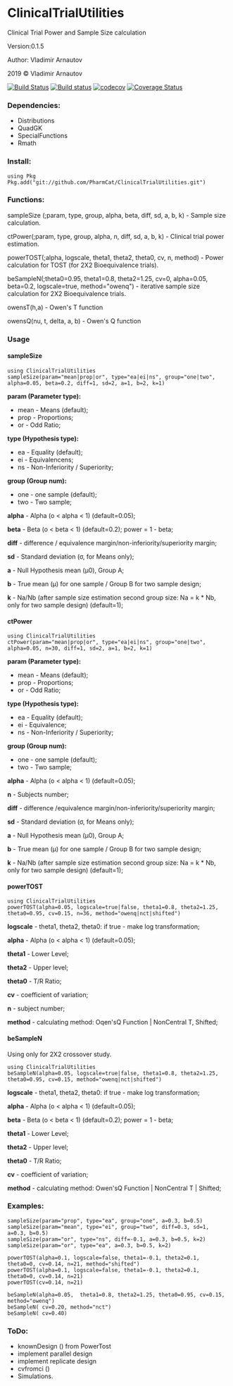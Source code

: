 # ClinicalTrialUtilities
 Clinical Trial Power and Sample Size calculation

Version:0.1.5

Author: Vladimir Arnautov

2019 &copy; Vladimir Arnautov

[![Build Status](https://travis-ci.com/PharmCat/ClinicalTrialUtilities.jl.svg?branch=master)](https://travis-ci.com/PharmCat/ClinicalTrialUtilities.jl)
[![Build status](https://ci.appveyor.com/api/projects/status/c7x06t501eqjvd6s?svg=true)](https://ci.appveyor.com/project/PharmCat/ClinicalTrialUtilities.jl)
[![codecov](https://codecov.io/gh/PharmCat/ClinicalTrialUtilities.jl/branch/master/graph/badge.svg)](https://codecov.io/gh/PharmCat/ClinicalTrialUtilities.jl)
[![Coverage Status](https://coveralls.io/repos/github/PharmCat/ClinicalTrialUtilities.jl/badge.svg?branch=master)](https://coveralls.io/github/PharmCat/ClinicalTrialUtilities.jl?branch=master)
### Dependencies:

 - Distributions
 - QuadGK
 - SpecialFunctions
 - Rmath

### Install:
```
using Pkg
Pkg.add("git://github.com/PharmCat/ClinicalTrialUtilities.git")
```

### Functions:

sampleSize (;param, type, group, alpha, beta, diff, sd, a, b, k) - Sample size calculation.

ctPower(;param, type, group, alpha, n, diff, sd, a, b, k) - Clinical trial power estimation.

powerTOST(;alpha, logscale, theta1, theta2, theta0, cv, n, method) - Power calculation for TOST (for 2X2 Bioequivalence trials).

beSampleN(;theta0=0.95, theta1=0.8, theta2=1.25, cv=0, alpha=0.05, beta=0.2, logscale=true, method="owenq") - iterative sample size calculation for 2X2 Bioequivalence trials.

owensT(h,a) - Owen's T function

owensQ(nu, t, delta, a, b) - Owen's Q function


### Usage

#### sampleSize
```
using ClinicalTrialUtilities
sampleSize(param="mean|prop|or", type="ea|ei|ns", group="one|two", alpha=0.05, beta=0.2, diff=1, sd=2, a=1, b=2, k=1)

```
**param (Parameter type):**
- mean - Means (default);
- prop - Proportions;
- or - Odd Ratio;

**type (Hypothesis type):**
- ea - Equality  (default);
- ei - Equivalencens;
- ns - Non-Inferiority / Superiority;

**group (Group num):**
- one - one sample  (default);
- two - Two sample;

**alpha** - Alpha (o < alpha < 1)  (default=0.05);

**beta** - Beta (o < beta < 1) (default=0.2); power = 1 - beta;

**diff** - difference / equivalence margin/non-inferiority/superiority margin;

**sd** - Standard deviation (σ, for Means only);

**a** - Null Hypothesis mean (μ0), Group A;

**b** - True mean (μ) for one sample / Group B for two sample design;

**k** - Na/Nb (after sample size estimation second group size: Na = k * Nb, only for two sample design) (default=1);

#### ctPower
```
using ClinicalTrialUtilities
ctPower(param="mean|prop|or", type="ea|ei|ns", group="one|two", alpha=0.05, n=30, diff=1, sd=2, a=1, b=2, k=1)
```

**param (Parameter type):**
- mean - Means (default);
- prop - Proportions;
- or - Odd Ratio;

**type (Hypothesis type):**
- ea - Equality  (default);
- ei - Equivalence;
- ns - Non-Inferiority / Superiority;

**group (Group num):**
- one - one sample  (default);
- two - Two sample;

**alpha** - Alpha (o < alpha < 1)  (default=0.05);

**n** - Subjects number;

**diff** - difference /equivalence margin/non-inferiority/superiority margin;

**sd** - Standard deviation (σ, for Means only);

**a** - Null Hypothesis mean (μ0), Group A;

**b** - True mean (μ) for one sample / Group B for two sample design;

**k** - Na/Nb (after sample size estimation second group size: Na = k * Nb, only for two sample design) (default=1);

#### powerTOST

```
using ClinicalTrialUtilities
powerTOST(alpha=0.05, logscale=true|false, theta1=0.8, theta2=1.25, theta0=0.95, cv=0.15, n=36, method="owenq|nct|shifted")
```
**logscale** - theta1, theta2, theta0: if true - make log transformation;

**alpha** - Alpha (o < alpha < 1)  (default=0.05);

**theta1** - Lower Level;

**theta2** - Upper level;

**theta0** - T/R Ratio;

**cv** - coefficient of variation;

**n** - subject number;

**method** - calculating method: Oqen'sQ Function | NonCentral T, Shifted;

#### beSampleN

Using only for 2X2 crossover study.

```
using ClinicalTrialUtilities
beSampleN(alpha=0.05, logscale=true|false, theta1=0.8, theta2=1.25, theta0=0.95, cv=0.15, method="owenq|nct|shifted")
```
**logscale** - theta1, theta2, theta0: if true - make log transformation;

**alpha** - Alpha (o < alpha < 1)  (default=0.05);

**beta** - Beta (o < beta < 1) (default=0.2); power = 1 - beta;

**theta1** - Lower Level;

**theta2** - Upper level;

**theta0** - T/R Ratio;

**cv** - coefficient of variation;

**method** - calculating method: Owen'sQ Function | NonCentral T | Shifted;

### Examples:

```
sampleSize(param="prop", type="ea", group="one", a=0.3, b=0.5)
sampleSize(param="mean", type="ei", group="two", diff=0.3, sd=1, a=0.3, b=0.5)
sampleSize(param="or", type="ns", diff=-0.1, a=0.3, b=0.5, k=2)
sampleSize(param="or", type="ea", a=0.3, b=0.5, k=2)

powerTOST(alpha=0.1, logscale=false, theta1=-0.1, theta2=0.1, theta0=0, cv=0.14, n=21, method="shifted")
powerTOST(alpha=0.1, logscale=false, theta1=-0.1, theta2=0.1, theta0=0, cv=0.14, n=21)
powerTOST(cv=0.14, n=21)

beSampleN(alpha=0.05,  theta1=0.8, theta2=1.25, theta0=0.95, cv=0.15, method="owenq")
beSampleN( cv=0.20, method="nct")
beSampleN( cv=0.40)
```

### ToDo:


 - knownDesign () from PowerTost
 - implement parallel design
 - implement replicate design
 - cvfromci ()
 - Simulations.
